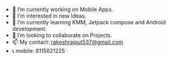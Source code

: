 - 🔭 I’m currently working on Mobile Apps.
- 👀 I’m interested in new Ideas.
- 🌱 I’m currently learning KMM, Jetpack compose and Android development.
- 💞️ I’m looking to collaborate on Projects. 
- 📫 My contact: rakeshrajput537@gmail.com
- 📞 mobile: 8115821225

<!---
rakeshrajput537/rakeshrajput537 is a ✨ special ✨ repository because its `README.md` (this file) appears on your GitHub profile.
You can click the Preview link to take a look at your changes.
--->
